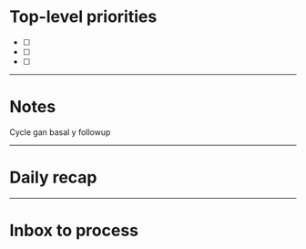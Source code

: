 # Top-level priorities
- [ ] 
- [ ] 
- [ ] 


---
# Notes

Cycle gan basal y followup 




--- 
# Daily recap





--- 
# Inbox to process


